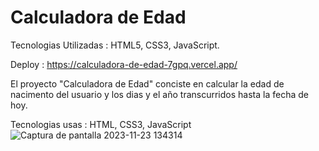 # Calculadora de Edad

Tecnologias Utilizadas : HTML5, CSS3, JavaScript.

Deploy : https://calculadora-de-edad-7gpq.vercel.app/

El proyecto "Calculadora de Edad" conciste en calcular la edad de nacimento del usuario y los dias y el año transcurridos hasta la fecha de hoy.

Tecnologias usas : HTML, CSS3, JavaScript
![Captura de pantalla 2023-11-23 134314](https://github.com/NicoGaitano/Calculadora-de-Edad/assets/148820308/1903faeb-725c-474d-aa07-b03f873d46d7)

